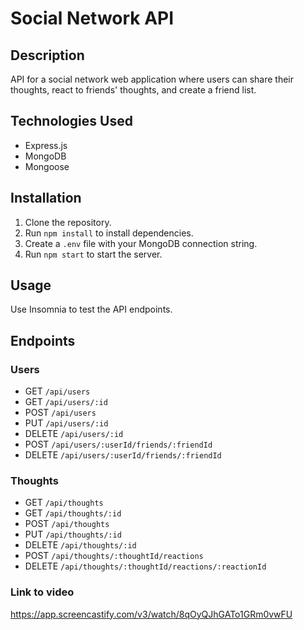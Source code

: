 # Social Network API

## Description

API for a social network web application where users can share their thoughts, react to friends' thoughts, and create a friend list.

## Technologies Used

- Express.js
- MongoDB
- Mongoose

## Installation

1. Clone the repository.
2. Run `npm install` to install dependencies.
3. Create a `.env` file with your MongoDB connection string.
4. Run `npm start` to start the server.

## Usage

Use Insomnia to test the API endpoints.

## Endpoints

### Users

- GET `/api/users`
- GET `/api/users/:id`
- POST `/api/users`
- PUT `/api/users/:id`
- DELETE `/api/users/:id`
- POST `/api/users/:userId/friends/:friendId`
- DELETE `/api/users/:userId/friends/:friendId`

### Thoughts

- GET `/api/thoughts`
- GET `/api/thoughts/:id`
- POST `/api/thoughts`
- PUT `/api/thoughts/:id`
- DELETE `/api/thoughts/:id`
- POST `/api/thoughts/:thoughtId/reactions`
- DELETE `/api/thoughts/:thoughtId/reactions/:reactionId`

### Link to video
https://app.screencastify.com/v3/watch/8qOyQJhGATo1GRm0vwFU
